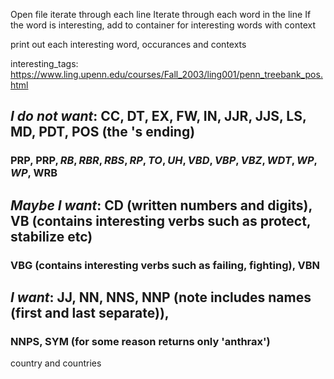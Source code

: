 

Open file
iterate through each line
  Iterate through each word in the line
    If the word is interesting, add to container for interesting words with context

print out each interesting word, occurances and contexts


interesting_tags: https://www.ling.upenn.edu/courses/Fall_2003/ling001/penn_treebank_pos.html

## *I do not want*: CC, DT, EX, FW, IN, JJR, JJS, LS, MD, PDT, POS (the 's ending)
### PRP, PRP$, RB, RBR, RBS, RP, TO, UH, VBD, VBP, VBZ, WDT, WP, WP$, WRB

## *Maybe I want*: CD (written numbers and digits), VB (contains interesting verbs such as protect, stabilize etc)
### VBG (contains interesting verbs such as failing, fighting), VBN

## *I want*: JJ, NN, NNS, NNP (note includes names (first and last separate)),
### NNPS, SYM (for some reason returns only 'anthrax')


country and countries
